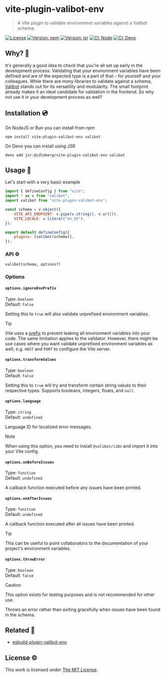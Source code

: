 # vite-plugin-valibot-env

> A Vite plugin to validate environment variables against a Valibot schema.

[![License](https://img.shields.io/github/license/idleberg/vite-plugin-valibot-env?color=blue&style=for-the-badge)](https://github.com/idleberg/vite-plugin-valibot-env/blob/main/LICENSE)
[![Version: npm](https://img.shields.io/npm/v/vite-plugin-valibot-env?style=for-the-badge)](https://www.npmjs.org/package/vite-plugin-valibot-env)
[![Version: jsr](https://img.shields.io/jsr/v/@idleberg/vite-plugin-valibot-env?style=for-the-badge)](https://jsr.io/@idleberg/vite-plugin-valibot-env)
[![CI: Node](https://img.shields.io/github/actions/workflow/status/idleberg/vite-plugin-valibot-env/node.yml?logo=nodedotjs&logoColor=white&style=for-the-badge)](https://github.com/idleberg/vite-plugin-valibot-env/actions/workflows/node.yml)
[![CI: Deno](https://img.shields.io/github/actions/workflow/status/idleberg/vite-plugin-valibot-env/deno.yml?logo=deno&logoColor=white&style=for-the-badge)](https://github.com/idleberg/vite-plugin-valibot-env/actions/workflows/deno.yml)

## Why? 🤔

It's generally a good idea to check that you're all set up early in the development process. Validating that your environment variables have been defined and are of the expected type is a part of that – for yourself and your colleagues. While there are _many_ libraries to validate against a schema, [Valibot](https://valibot.dev/) stands out for its versatility and modularity. The small footprint already makes it an ideal candidate for validation in the frontend. So why not use it in your development process as well?

## Installation 💿

On NodeJS or Bun you can install from npm

```shell
npm install vite-plugin-valibot-env valibot
```

On Deno you can install using JSR

```shell
deno add jsr:@idleberg/vite-plugin-valibot-env valibot
```

## Usage 🚀

Let's start with a very basic example

```javascript
import { defineConfig } from "vite";
import * as v from "valibot";
import valibot from "vite-plugin-valibot-env";

const schema = v.object({
	VITE_API_ENDPOINT: v.pipe(v.string(), v.url()),
	VITE_LOCALE: v.literal("en_US"),
});

export default defineConfig({
	plugins: [valibot(schema)],
});
```

### API ⚙️

`valibot(schema, options?)`

### Options

#### `options.ignoreEnvPrefix`

Type: `boolean`  
Default: `false`

Setting this to `true` will also validate unprefixed environment variables.

> [!TIP]
> Vite uses a [prefix](https://vitejs.dev/config/shared-options.html#envprefix) to prevent leaking all environment variables into your code. The same limitation applies to the validator. However, there might be use cases where you want validate unprefixed environment variables as well, e.g. `HOST` and `PORT` to configure the Vite server.

#### `options.transformValues`

Type: `boolean`  
Default: `false`

Setting this to `true` will try and transform certain string values to their respective types. Supports booleans, integers, floats, and `null`.

#### `options.language`

Type: `string`  
Default: `undefined`

Language ID for localized error messages.

> [!NOTE]
> When using this option, you need to install `@valibot/i18n` and import it into your Vite config.

#### `options.onBeforeIssues`

Type: `function`  
Default: `undefined`

A callback function executed before any issues have been printed.

#### `options.onAfterIssues`

Type: `function`  
Default: `undefined`

A callback function executed after all issues have been printed.

> [!TIP]
> This can be useful to point collaborators to the documentation of your project's environment variables.

#### `options.throwError`

Type: `boolean`  
Default: `false`

> [!CAUTION]
> This option exists for testing purposes and is not recommended for other use.

Throws an error rather than exiting gracefully when issues have been found in the schema.

## Related 👫

- [esbuild-plugin-valibot-env](https://github.com/idleberg/esbuild-plugin-valibot-env)

## License ©️

This work is licensed under [The MIT License](LICENSE).
